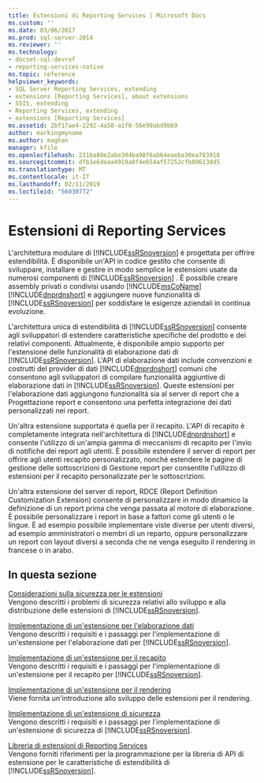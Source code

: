 ```yaml
---
title: Estensioni di Reporting Services | Microsoft Docs
ms.custom: ''
ms.date: 03/06/2017
ms.prod: sql-server-2014
ms.reviewer: ''
ms.technology:
- docset-sql-devref
- reporting-services-native
ms.topic: reference
helpviewer_keywords:
- SQL Server Reporting Services, extending
- extensions [Reporting Services], about extensions
- SSIS, extending
- Reporting Services, extending
- extensions [Reporting Services]
ms.assetid: 2bf17ae4-2292-4a58-a1f0-56e99abd9b69
author: markingmyname
ms.author: maghan
manager: kfile
ms.openlocfilehash: 231ba80e2abe304ba98f6ab64eaeba30ea783918
ms.sourcegitcommit: dfb1e6deaa4919a0f4e654af57252cfb09613dd5
ms.translationtype: MT
ms.contentlocale: it-IT
ms.lasthandoff: 02/11/2019
ms.locfileid: "56030772"
---
```

# <a name="reporting-services-extensions"></a>Estensioni di Reporting Services
  L'architettura modulare di [!INCLUDE[ssRSnoversion](../../includes/ssrsnoversion-md.md)] è progettata per offrire estendibilità. È disponibile un'API in codice gestito che consente di sviluppare, installare e gestire in modo semplice le estensioni usate da numerosi componenti di [!INCLUDE[ssRSnoversion](../../includes/ssrsnoversion-md.md)] . È possibile creare assembly privati o condivisi usando [!INCLUDE[msCoName](../../includes/msconame-md.md)] [!INCLUDE[dnprdnshort](../../includes/dnprdnshort-md.md)] e aggiungere nuove funzionalità di [!INCLUDE[ssRSnoversion](../../includes/ssrsnoversion-md.md)] per soddisfare le esigenze aziendali in continua evoluzione.  
  
 L'architettura unica di estendibilità di [!INCLUDE[ssRSnoversion](../../includes/ssrsnoversion-md.md)] consente agli sviluppatori di estendere caratteristiche specifiche del prodotto e dei relativi componenti. Attualmente, è disponibile ampio supporto per l'estensione delle funzionalità di elaborazione dati di [!INCLUDE[ssRSnoversion](../../includes/ssrsnoversion-md.md)]. L'API di elaborazione dati include convenzioni e costrutti del provider di dati [!INCLUDE[dnprdnshort](../../includes/dnprdnshort-md.md)] comuni che consentono agli sviluppatori di compilare funzionalità aggiuntive di elaborazione dati in [!INCLUDE[ssRSnoversion](../../includes/ssrsnoversion-md.md)]. Queste estensioni per l'elaborazione dati aggiungono funzionalità sia al server di report che a Progettazione report e consentono una perfetta integrazione dei dati personalizzati nei report.  
  
 Un'altra estensione supportata è quella per il recapito. L'API di recapito è completamente integrata nell'architettura di [!INCLUDE[dnprdnshort](../../includes/dnprdnshort-md.md)] e consente l'utilizzo di un'ampia gamma di meccanismi di recapito per l'invio di notifiche dei report agli utenti. È possibile estendere il server di report per offrire agli utenti recapito personalizzato, nonché estendere le pagine di gestione delle sottoscrizioni di Gestione report per consentite l'utilizzo di estensioni per il recapito personalizzate per le sottoscrizioni.  
  
 Un'altra estensione del server di report, RDCE (Report Definition Customization Extension) consente di personalizzare in modo dinamico la definizione di un report prima che venga passata al motore di elaborazione. È possibile personalizzare i report in base a fattori come gli utenti o le lingue. È ad esempio possibile implementare viste diverse per utenti diversi, ad esempio amministratori o membri di un reparto, oppure personalizzare un report con layout diversi a seconda che ne venga eseguito il rendering in francese o in arabo.  
  
## <a name="in-this-section"></a>In questa sezione  
 [Considerazioni sulla sicurezza per le estensioni](security-considerations-for-extensions.md)  
 Vengono descritti i problemi di sicurezza relativi allo sviluppo e alla distribuzione delle estensioni di [!INCLUDE[ssRSnoversion](../../includes/ssrsnoversion-md.md)].  
  
 [Implementazione di un'estensione per l'elaborazione dati](data-processing/implementing-a-data-processing-extension.md)  
 Vengono descritti i requisiti e i passaggi per l'implementazione di un'estensione per l'elaborazione dati per [!INCLUDE[ssRSnoversion](../../includes/ssrsnoversion-md.md)].  
  
 [Implementazione di un'estensione per il recapito](delivery-extension/implementing-a-delivery-extension.md)  
 Vengono descritti i requisiti e i passaggi per l'implementazione di un'estensione per il recapito per [!INCLUDE[ssRSnoversion](../../includes/ssrsnoversion-md.md)].  
  
 [Implementazione di un'estensione per il rendering](rendering-extension/implementing-a-rendering-extension.md)  
 Viene fornita un'introduzione allo sviluppo delle estensioni per il rendering.  
  
 [Implementazione di un'estensione di sicurezza](security-extension/implementing-a-security-extension.md)  
 Vengono descritti i requisiti e i passaggi per l'implementazione di un'estensione di sicurezza di [!INCLUDE[ssRSnoversion](../../includes/ssrsnoversion-md.md)].  
  
 [Libreria di estensioni di Reporting Services](reporting-services-extension-library.md)  
 Vengono forniti riferimenti per la programmazione per la libreria di API di estensione per le caratteristiche di estendibilità di [!INCLUDE[ssRSnoversion](../../includes/ssrsnoversion-md.md)].  
  
  
